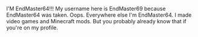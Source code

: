 I'M EndMaster64!!!
My username here is EndMaster69 because EndMaster64 was taken. Oops.
Everywhere else I'm EndMaster64. I made video games and Minecraft mods.
But you probably already know that if you're on my profile.

<!---
EndMaster69/EndMaster69 is a ✨ special ✨ repository because its `README.md` (this file) appears on your GitHub profile.
You can click the Preview link to take a look at your changes.
--->
